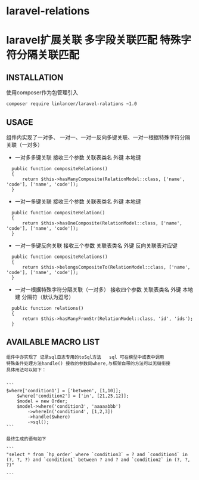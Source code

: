 # laravel-relations

laravel扩展关联 多字段关联匹配 特殊字符分隔关联匹配
===============================

## INSTALLATION
  使用composer作为包管理引入
  ```
  composer require linlancer/laravel-ralations ~1.0
  ```

## USAGE
  组件内实现了一对多、 一对一、一对一反向多键关联、一对一根据特殊字符分隔关联（一对多）
  * 一对多多键关联 接收三个参数 关联表类名  外键 本地键
  ```
    public function compositeRelations()
    { 
        return $this->hasManyComposite(RelationModel::class, ['name', 'code'], ['name', 'code']);
    }
  ```
  * 一对一多键关联 接收三个参数 关联表类名  外键 本地键
  ```
    public function compositeRelation()
    { 
        return $this->hasOneComposite(RelationModel::class, ['name', 'code'], ['name', 'code']);
    }
  ```
  * 一对一多键反向关联 接收三个参数 关联表类名  外键 反向关联表对应键
  ```
    public function compositeRelations()
    { 
        return $this->belongsCompositeTo(RelationModel::class, ['name', 'code'], ['name', 'code']);
    }
  ```
  * 一对一根据特殊字符分隔关联（一对多） 接收四个参数 关联表类名 外键 本地建 分隔符（默认为逗号）
  ```
    public function relations()
    {
        return $this->hasManyFromStr(RelationModel::class, 'id', 'ids');
    }
  
  ```
 

## AVAILABLE MACRO LIST

    组件中亦实现了 记录sql日志专用的toSql方法   sql 可在模型中或表中调用
    特殊条件处理方法handle() 接收的参数同where,与框架自带的方法可以无缝衔接
    具体用法可以如下：
    
    
    ```
    $where['condition1'] = ['between', [1,10]];
        $where['condition2'] = ['in', [21,25,12]];
        $model = new Order;
        $model->where('condition3', 'aaaaabbb')
            ->whereIn('condition4', [1,2,3])
            ->handle($where)
            ->sql();
    ```
    
    最终生成的语句如下
    
    ```
    "select * from `hp_order` where `condition3` = ? and `condition4` in (?, ?, ?) and `condition1` between ? and ? and `condition2` in (?, ?, ?)"

    ```

